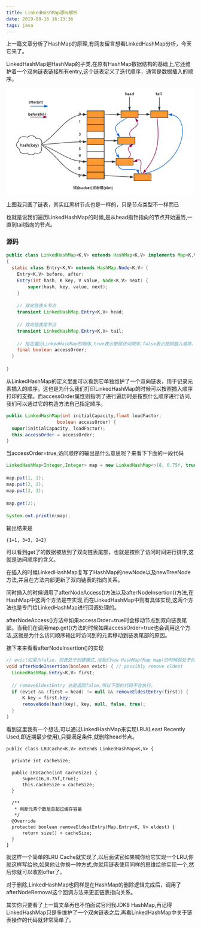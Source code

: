 ```yaml
---
title: LinkedHashMap源码解析
date: 2019-08-16 16:13:36
tags: java
---
```


上一篇文章分析了HashMap的原理,有网友留言想看LinkedHashMap分析，今天它来了。

LinkedHashMap是HashMap的子类,在原有HashMap数据结构的基础上,它还维护着一个双向链表链接所有entry,这个链表定义了迭代顺序，通常是数据插入的顺序。

![LinkedHashMap结构](/images/java/LinkedHashMap_structure.png)

<!--more-->

上图我只画了链表，其实红黑树节点也是一样的，只是节点类型不一样而已

也就是说我们遍历LinkedHashMap的时候,是从head指针指向的节点开始遍历,一直到tail指向的节点。

### 源码

```java
public class LinkedHashMap<K,V> extends HashMap<K,V> implements Map<K,V>
{
  static class Entry<K,V> extends HashMap.Node<K,V> {
    Entry<K,V> before, after;
    Entry(int hash, K key, V value, Node<K,V> next) {
        super(hash, key, value, next);
    }

    // 双向链表头节点
    transient LinkedHashMap.Entry<K,V> head;

    // 双向链表尾节点
    transient LinkedHashMap.Entry<K,V> tail;

    // 指定遍历LinkedHashMap的顺序,true表示按照访问顺序,false表示按照插入顺序，默认为false
    final boolean accessOrder;
  }

}
```
从LinkedHashMap的定义里面可以看到它单独维护了一个双向链表，用于记录元素插入的顺序。这也是为什么我们打印LinkedHashMap的时候可以按照插入顺序打印的支撑。而accessOrder属性则指明了进行遍历时是按照什么顺序进行访问,我们可以通过它的构造方法自己指定顺序。
```java
public LinkedHashMap(int initialCapacity,float loadFactor,
                   boolean accessOrder) {
  super(initialCapacity, loadFactor);
  this.accessOrder = accessOrder;
}
```
当accessOrder=true,访问顺序的输出是什么意思呢？来看下下面的一段代码
```java
LinkedHashMap<Integer,Integer> map = new LinkedHashMap<>(8, 0.75f, true);

map.put(1, 1);
map.put(2, 2);
map.put(3, 3);

map.get(2);

System.out.println(map);

```

输出结果是
```
{1=1, 3=3, 2=2}
```

可以看到get了的数据被放到了双向链表尾部，也就是按照了访问时间进行排序,这就是访问顺序的含义。


在插入的时候LinkedHashMap复写了HashMap的newNode以及newTreeNode方法,并且在方法内部更新了双向链表的指向关系。

同时插入的时候调用了afterNodeAccess()方法以及afterNodeInsertion()方法,在HashMap中这两个方法是空实现,而在LinkedHashMap中则有具体实现,这两个方法也是专门给LinkedHashMap进行回调处理的。

afterNodeAccess()方法中如果accessOrder=true时会移动节点到双向链表尾部。当我们在调用map.get()方法的时候如果accessOrder=true也会调用这个方法,这就是为什么访问顺序输出时访问到的元素移动到链表尾部的原因。

接下来来看看afterNodeInsertion()的实现

```java
// evict如果为false，则表处于创建模式,当我们new HashMap(Map map)的时候就处于创建模式
void afterNodeInsertion(boolean evict) { // possibly remove eldest
  LinkedHashMap.Entry<K,V> first;

  // removeEldestEntry 总是返回false,所以下面的代码不会执行。
  if (evict && (first = head) != null && removeEldestEntry(first)) {
      K key = first.key;
      removeNode(hash(key), key, null, false, true);
  }
}
```

看到这里我有一个想法,可以通过LinkedHashMap来实现LRU(Least Recently Used,即近期最少使用),只要满足条件,就删除head节点。

```
public class LRUCache<K,V> extends LinkedHashMap<K,V> {
    
  private int cacheSize;
  
  public LRUCache(int cacheSize) {
      super(16,0.75f,true);
      this.cacheSize = cacheSize;
  }

  /**
   * 判断元素个数是否超过缓存容量
   */
  @Override
  protected boolean removeEldestEntry(Map.Entry<K, V> eldest) {
      return size() > cacheSize;
  }
}

```
就这样一个简单的LRU Cache就实现了,以后面试官如果喊你给它实现一个LRU,你就这样写给他,如果他让你换一种方式,你就用链表使用同样的思维给他实现一个,然后你就可以收割offer了。


对于删除,LinkedHashMap也同样是在HashMap的删除逻辑完成后，调用了afterNodeRemoval这个回调方法来更正链表指向关系。


其实你只要看了上一篇文章再也不怕面试官问我JDK8 HashMap,再记得LinkedHashMap只是多维护了一个双向链表之后,再看LinkedHashMap中关于链表操作的代码就非常简单了。

